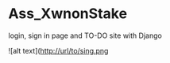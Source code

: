 # Ass_XwnonStake
login, sign in page and TO-DO site with Django

![alt text]([http://url/to/sing.png](https://github.com/op-beniwal/Ass_XwnonStake/blob/main/search.png)
